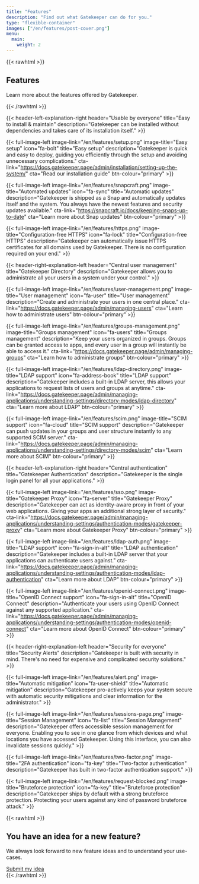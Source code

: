 ```yaml
---
title: "Features"
description: "Find out what Gatekeeper can do for you."
type: "flexible-container"
images: ["/en/features/post-cover.png"]
menu:
  main:
    weight: 2
---
```

{{< rawhtml >}}
<div class="hero-banner jumbotron jumbotron-fluid bg-primary text-white text-center m-0">
    <div class="container">
        <div class="row">
            <div class="col-sm">
                <h2 class="display-5">Features</h2>
                <p class="lead">Learn more about the features offered by Gatekeeper.</p>
            </div>
        </div>
    </div>
</div>

{{< /rawhtml >}}

{{< header-left-explanation-right header="Usable by everyone" title="Easy to install & maintain" description="Gatekeeper can be installed without dependencies and takes care of its installation itself." >}}

{{< full-image-left image-link="/en/features/setup.png" image-title="Easy setup" icon="fa-bolt" title="Easy setup" description="Gatekeeper is quick and easy to deploy, guiding you efficiently through the setup and avoiding unnecessary complications." cta-link="https://docs.gatekeeper.page/admin/installation/setting-up-the-system/" cta="Read our installation guide" btn-colour="primary" >}}

{{< full-image-left image-link="/en/features/snapcraft.png" image-title="Automated updates" icon="fa-sync" title="Automatic updates" description="Gatekeeper is shipped as a Snap and automatically updates itself and the system. You always have the newest features and security updates available." cta-link="https://snapcraft.io/docs/keeping-snaps-up-to-date" cta="Learn more about Snap updates" btn-colour="primary"  >}}

{{< full-image-left image-link="/en/features/https.png" image-title="Configuration-free HTTPS" icon="fa-lock" title="Configuration-free HTTPS" description="Gatekeeper can automatically  issue HTTPS certificates for all domains used by Gatekeeper. There is no configuration required on your end." >}}

{{< header-right-explanation-left header="Central user management" title="Gatekeeper Directory" description="Gatekeeper allows you to administrate all your users in a system under your control." >}}

{{< full-image-left image-link="/en/features/user-management.png" image-title="User management" icon="fa-user" title="User management" description="Create and administrate your users in one central place." cta-link="https://docs.gatekeeper.page/admin/managing-users" cta="Learn how to administrate users" btn-colour="primary" >}}

{{< full-image-left image-link="/en/features/groups-management.png" image-title="Groups management" icon="fa-users" title="Groups management" description="Keep your users organized in groups. Groups can be granted access to apps, and every user in a group will instantly be able to access it." cta-link="https://docs.gatekeeper.page/admin/managing-groups" cta="Learn how to administrate groups" btn-colour="primary" >}}

{{< full-image-left image-link="/en/features/ldap-directory.png" image-title="LDAP support" icon="fa-address-book" title="LDAP support" description="Gatekeeper includes a built-in LDAP server, this allows your applications to request lists of users and groups at anytime." cta-link="https://docs.gatekeeper.page/admin/managing-applications/understanding-settings/directory-modes/ldap-directory" cta="Learn more about LDAP" btn-colour="primary" >}}

{{< full-image-left image-link="/en/features/scim.png" image-title="SCIM support" icon="fa-cloud" title="SCIM support" description="Gatekeeper can push updates in your groups and user structure instantly to any supported SCIM server." cta-link="https://docs.gatekeeper.page/admin/managing-applications/understanding-settings/directory-modes/scim" cta="Learn more about SCIM" btn-colour="primary" >}}

{{< header-left-explanation-right header="Central authentication" title="Gatekeeper Authentication" description="Gatekeeper is the single login panel for all your applications." >}}

{{< full-image-left image-link="/en/features/sso.png" image-title="Gatekeeper Proxy" icon="fa-server" title="Gatekeeper Proxy" description="Gatekeeper can act as identity-aware proxy in front of your web applications. Giving your apps an additional strong layer of security." cta-link="https://docs.gatekeeper.page/admin/managing-applications/understanding-settings/authentication-modes/gatekeeper-proxy" cta="Learn more about Gatekeeper Proxy" btn-colour="primary" >}}


{{< full-image-left image-link="/en/features/ldap-auth.png" image-title="LDAP support" icon="fa-sign-in-alt" title="LDAP authentication" description="Gatekeeper includes a built-in LDAP server that your applications can authenticate users against." cta-link="https://docs.gatekeeper.page/admin/managing-applications/understanding-settings/authentication-modes/ldap-authentication" cta="Learn more about LDAP" btn-colour="primary" >}}

{{< full-image-left image-link="/en/features/openid-connect.png" image-title="OpenID Connect support" icon="fa-sign-in-alt" title="OpenID Connect" description="Authenticate your users using OpenID Connect against any supported application." cta-link="https://docs.gatekeeper.page/admin/managing-applications/understanding-settings/authentication-modes/openid-connect" cta="Learn more about OpenID Connect" btn-colour="primary" >}}


{{< header-right-explanation-left header="Security for everyone" title="Security Alerts" description="Gatekeeper is built with security in mind. There's no need for expensive and complicated security solutions." >}}

{{< full-image-left image-link="/en/features/alert.png" image-title="Automatic mitigation" icon="fa-user-shield" title="Automatic mitigation" description="Gatekeeper pro-actively keeps your system secure with automatic security mitigations and clear information for the administrator." >}}

{{< full-image-left image-link="/en/features/sessions-page.png" image-title="Session Management" icon="fa-list" title="Session Management" description="Gatekeeper offers accessible session management for everyone. Enabling you to see in one glance from which devices and what locations you have accessed Gatekeeper.  Using this interface, you can also invalidate sessions quickly." >}}

{{< full-image-left image-link="/en/features/two-factor.png" image-title="2FA authentication" icon="fa-key" title="Two-factor authentication" description="Gatekeeper has built in two-factor authentication support." >}}

{{< full-image-left image-link="/en/features/request-blocked.png" image-title="Bruteforce protection" icon="fa-key" title="Bruteforce protection" description="Gatekeeper ships by default with a strong bruteforce protection. Protecting your users against any kind of password bruteforce attack." >}}

{{< rawhtml >}}
<div class="jumbotron jumbotron-fluid text-center bg-white">
  <div class="container">
    <h2>You have an idea for a new feature?</h2>
    <p>We always look forward to new feature ideas and to understand your use-cases.</p>
    <a href="https://github.com/GetGatekeeper/Server/discussions/categories/ideas" class="btn btn-primary"><i class="fa fa-lightbulb"></i> Submit my idea</a>
  </div>
</div>
{{< /rawhtml >}}
